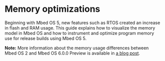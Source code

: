 # Memory optimizations

Beginning with Mbed OS 5, new features such as RTOS created an increase in flash and RAM usage. This guide explains how to visualize the memory model in Mbed OS and how to instrument and optimize program memory use for release builds using Mbed OS 5.

<span class="notes">**Note:** More information about the memory usage differences between Mbed OS 2 and Mbed OS 6.0.0 Preview is available in [a blog post](https://os.mbed.com/blog/entry/Optimizing-memory-usage-in-mbed-OS-52/).</span>
